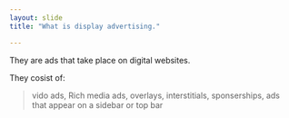 ```yaml
---
layout: slide
title: "What is display advertising."

---
```


They are ads that take place on digital websites. 

They cosist of:
> vido ads, Rich media ads,
> overlays,
> interstitials,
> sponserships,
> ads that appear on a sidebar or top bar 
